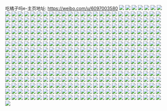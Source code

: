 吃橘子吗e-主页地址: https://weibo.com/u/6097003580 
![](https://wx4.sinaimg.cn/mw2000/006ECp9qly1h9icrtrkvkj30wi1ycwwm.jpg) 
![](https://wx4.sinaimg.cn/mw2000/006ECp9qly1h9icrbx0x8j30wi1ycn7l.jpg) 
![](https://wx4.sinaimg.cn/mw2000/006ECp9qly1h9icrwb215j30wi1ycgvm.jpg) 
![](https://wx4.sinaimg.cn/mw2000/006ECp9qly1h94d714k4jj30u01sytd4.jpg) 
![](https://wx4.sinaimg.cn/mw2000/006ECp9qly1h7gshapt03j30u0140dhb.jpg) 
![](https://wx4.sinaimg.cn/mw2000/006ECp9qly1h7gshjwwb2j30u0140tae.jpg) 
![](https://wx4.sinaimg.cn/mw2000/006ECp9qly1h7gshk8817j30u01400uf.jpg) 
![](https://wx4.sinaimg.cn/mw2000/006ECp9qly1h7gshjgyivj30u0140jy0.jpg) 
![](https://wx4.sinaimg.cn/mw2000/006ECp9qly1h7dajm1eulj30u01syn0u.jpg) 
![](https://wx4.sinaimg.cn/mw2000/006ECp9qly1h1l3u6ulw0j30xc3pcb2a.jpg) 
![](https://wx4.sinaimg.cn/mw2000/006ECp9qly1h1l3rwe1dyj30xc3pe4qq.jpg) 
![](https://wx4.sinaimg.cn/mw2000/006ECp9qly1h1l3shtpgsj30u01hcwtj.jpg) 
![](https://wx4.sinaimg.cn/mw2000/006ECp9qly1h13pqrfkkij315o2bchdt.jpg) 
![](https://wx4.sinaimg.cn/mw2000/006ECp9qly1h0ok3zgbnyj31o0280x6p.jpg) 
![](https://wx4.sinaimg.cn/mw2000/006ECp9qly1h0ok3xftpmj31o0280x6p.jpg) 
![](https://wx4.sinaimg.cn/mw2000/006ECp9qly1h01kvq5lm2j32c0340e82.jpg) 
![](https://wx4.sinaimg.cn/mw2000/006ECp9qly1gztiw9kauaj31o0280u0y.jpg) 
![](https://wx4.sinaimg.cn/mw2000/006ECp9qly1gztiw7gi32j31o0280npe.jpg) 
![](https://wx4.sinaimg.cn/mw2000/006ECp9qly1gztiwazrjpj31o0280e82.jpg) 
![](https://wx4.sinaimg.cn/mw2000/006ECp9qly1gztiwca3ycj31o0280e82.jpg) 
![](https://wx4.sinaimg.cn/mw2000/006ECp9qly1gzm2rav79oj32bz2bzqv6.jpg) 
![](https://wx4.sinaimg.cn/mw2000/006ECp9qly1gzm2qnc4kvj32c02bznpd.jpg) 
![](https://wx4.sinaimg.cn/mw2000/006ECp9qly1gzm2r7juf0j32by2by7wj.jpg) 
![](https://wx4.sinaimg.cn/mw2000/006ECp9qly1gzm2url9upj33402c0qv8.jpg) 
![](https://wx4.sinaimg.cn/mw2000/006ECp9qly1gz8q2eqzppj31o02807wh.jpg) 
![](https://wx4.sinaimg.cn/mw2000/006ECp9qly1gxg1yev7zmj31o02807wh.jpg) 
![](https://wx4.sinaimg.cn/mw2000/006ECp9qly1gxg1yay1lbj31o02807wh.jpg) 
![](https://wx4.sinaimg.cn/mw2000/006ECp9qgy1guuudduc9oj62ot20mx6p02.jpg) 
![](https://wx4.sinaimg.cn/mw2000/006ECp9qgy1guuue6bxy3j62db35skjm02.jpg) 
![](https://wx4.sinaimg.cn/mw2000/006ECp9qgy1guuuejas2gj62c0340u0y02.jpg) 
![](https://wx4.sinaimg.cn/mw2000/006ECp9qly1gtqk0dj8e7j33402c0u0z.jpg) 
![](https://wx4.sinaimg.cn/mw2000/006ECp9qly1gtqk0kf4odj33402c0x6r.jpg) 
![](https://wx4.sinaimg.cn/mw2000/006ECp9qly1gtqk019wgtj33402c0x6r.jpg) 
![](https://wx4.sinaimg.cn/mw2000/006ECp9qly1gtqk072mu0j330028zb2b.jpg) 
![](https://wx4.sinaimg.cn/mw2000/006ECp9qly1gt626lm403j30u0140120.jpg) 
![](https://wx4.sinaimg.cn/mw2000/006ECp9qly1gt626mi6dyj30u01407d6.jpg) 
![](https://wx4.sinaimg.cn/mw2000/006ECp9qly1gt626n2zdgj30u0140n54.jpg) 
![](https://wx4.sinaimg.cn/mw2000/006ECp9qly1gt626nkfd4j30u014046z.jpg) 
![](https://wx4.sinaimg.cn/mw2000/006ECp9qly1gtmak5m4c3j30u014010t.jpg) 
![](https://wx4.sinaimg.cn/mw2000/006ECp9qly1gtmak7jp2ej31hc1hc7qx.jpg) 
![](https://wx4.sinaimg.cn/mw2000/006ECp9qly1gtey8dl38ij31ds3401ky.jpg) 
![](https://wx4.sinaimg.cn/mw2000/006ECp9qly1gtey89xxk2j31ds340qv5.jpg) 
![](https://wx4.sinaimg.cn/mw2000/006ECp9qly1gtey8bsq8ej31ds3404qq.jpg) 
![](https://wx4.sinaimg.cn/mw2000/006ECp9qly1gt3s7w4081j30u0140wms.jpg) 
![](https://wx4.sinaimg.cn/mw2000/006ECp9qly1gt3s7z5opbj31400u0qbf.jpg) 
![](https://wx4.sinaimg.cn/mw2000/006ECp9qly1gtey88lhq9j31400u0qb1.jpg) 
![](https://wx4.sinaimg.cn/mw2000/006ECp9qly1gspte6nu5tj32og20ce81.jpg) 
![](https://wx4.sinaimg.cn/mw2000/006ECp9qly1gsptfaqxplj31sp1sqtyx.jpg) 
![](https://wx4.sinaimg.cn/mw2000/006ECp9qly1gteygmjf9ej32og20chdt.jpg) 
![](https://wx4.sinaimg.cn/mw2000/006ECp9qly1gspte2zoroj30u0140thi.jpg) 
![](https://wx4.sinaimg.cn/mw2000/006ECp9qly1gteygo8qwwj32og2ogqv5.jpg) 
![](https://wx4.sinaimg.cn/mw2000/006ECp9qly1gspte53g4mj30u01407bu.jpg) 
![](https://wx4.sinaimg.cn/mw2000/006ECp9qly1grepqxof1jj31hc1hckjl.jpg) 
![](https://wx4.sinaimg.cn/mw2000/006ECp9qly1grepqvt09ij312z0t8wwf.jpg) 
![](https://wx4.sinaimg.cn/mw2000/006ECp9qly1gr8yxosj8dj31o0280hdu.jpg) 
![](https://wx4.sinaimg.cn/mw2000/006ECp9qly1gr8yxsizwsj31o0280kjm.jpg) 
![](https://wx4.sinaimg.cn/mw2000/006ECp9qly1gr8yyxp8tlj31o0280x6q.jpg) 
![](https://wx4.sinaimg.cn/mw2000/006ECp9qly1gr8yz2ywmfj31o0280kjm.jpg) 
![](https://wx4.sinaimg.cn/mw2000/006ECp9qly1gr37ive5zwj30u0140tff.jpg) 
![](https://wx4.sinaimg.cn/mw2000/006ECp9qly1gr37iuv22yj30u0140gs1.jpg) 
![](https://wx4.sinaimg.cn/mw2000/006ECp9qly1gr37iw3gwij30u0140n3z.jpg) 
![](https://wx4.sinaimg.cn/mw2000/006ECp9qly1gr37iwtssmj30u0140ncc.jpg) 
![](https://wx4.sinaimg.cn/mw2000/006ECp9qly1gqxc4c8hb8j31hc1hcnpd.jpg) 
![](https://wx4.sinaimg.cn/mw2000/006ECp9qly1gqxc4e8802j31hc1hckjl.jpg) 
![](https://wx4.sinaimg.cn/mw2000/006ECp9qly1gqxc60v599j30u00u00wd.jpg) 
![](https://wx4.sinaimg.cn/mw2000/006ECp9qly1gqxc4afz74j31hc1hcqv5.jpg) 
![](https://wx4.sinaimg.cn/mw2000/006ECp9qly1gqi3tfxqlhj31o01o0u0x.jpg) 
![](https://wx4.sinaimg.cn/mw2000/006ECp9qly1gqi3td4hy1j31o01o0npd.jpg) 
![](https://wx4.sinaimg.cn/mw2000/006ECp9qly1gqi3tgyz6kj31o01o0npd.jpg) 
![](https://wx4.sinaimg.cn/mw2000/006ECp9qly1gqi3tbhoxcj31o01o0x6p.jpg) 
![](https://wx4.sinaimg.cn/mw2000/006ECp9qly1gqbf3s7n5ej32pg213qv7.jpg) 
![](https://wx4.sinaimg.cn/mw2000/006ECp9qly1gqbf3txw1dj33402c07wj.jpg) 
![](https://wx4.sinaimg.cn/mw2000/006ECp9qly1gqbf3wy5lpj33402c04qq.jpg) 
![](https://wx4.sinaimg.cn/mw2000/006ECp9qly1gqbf3zi2e1j33402c0u0x.jpg) 
![](https://wx4.sinaimg.cn/mw2000/006ECp9qly1gpzu3wp3wnj30u0140qqx.jpg) 
![](https://wx4.sinaimg.cn/mw2000/006ECp9qly1gpzu3xnuqbj30u0140qox.jpg) 
![](https://wx4.sinaimg.cn/mw2000/006ECp9qly1gpzu3ywx93j30u0140nhy.jpg) 
![](https://wx4.sinaimg.cn/mw2000/006ECp9qly1gpie0nbem9j30u01404qn.jpg) 
![](https://wx4.sinaimg.cn/mw2000/006ECp9qly1gpie0o8fplj30u0140qu7.jpg) 
![](https://wx4.sinaimg.cn/mw2000/006ECp9qly1gpie0md0i0j30u01401j3.jpg) 
![](https://wx4.sinaimg.cn/mw2000/006ECp9qly1gpie0lgw53j30u01401kx.jpg) 
![](https://wx4.sinaimg.cn/mw2000/006ECp9qgy1gpcibdpibhj30u01407ua.jpg) 
![](https://wx4.sinaimg.cn/mw2000/006ECp9qgy1gpcibh1n6tj30u00u07qb.jpg) 
![](https://wx4.sinaimg.cn/mw2000/006ECp9qgy1gpcibk3zkzj30u01401kx.jpg) 
![](https://wx4.sinaimg.cn/mw2000/006ECp9qly1gowfuuvscgj30u01t01bi.jpg) 
![](https://wx4.sinaimg.cn/mw2000/006ECp9qly1gowfv4sdrqj30u01t0h2e.jpg) 
![](https://wx4.sinaimg.cn/mw2000/006ECp9qly1gowfv2jv8cj30u01s67m2.jpg) 
![](https://wx4.sinaimg.cn/mw2000/006ECp9qly1go7o41zc58j31400u0e0x.jpg) 
![](https://wx4.sinaimg.cn/mw2000/006ECp9qly1go7o43gg0sj31400u0ave.jpg) 
![](https://wx4.sinaimg.cn/mw2000/006ECp9qly1go8a11cd78j31400u0e1d.jpg) 
![](https://wx4.sinaimg.cn/mw2000/006ECp9qly1gteyokld08j30u00u0aji.jpg) 
![](https://wx4.sinaimg.cn/mw2000/006ECp9qly1gteyok57zvj30u00u0dpx.jpg) 
![](https://wx4.sinaimg.cn/mw2000/006ECp9qly1gtez62bjvzj31400u0qci.jpg) 
![](https://wx4.sinaimg.cn/mw2000/006ECp9qly1gtez5c8936j30mo2io1dz.jpg) 
![](https://wx4.sinaimg.cn/mw2000/006ECp9qly1gtez59n78ij30u00u0ds6.jpg) 
![](https://wx4.sinaimg.cn/mw2000/006ECp9qly1gtez6rafuuj31400u0n35.jpg) 
![](https://wx4.sinaimg.cn/mw2000/006ECp9qly1gm4ihfvpljj34cg39cb2a.jpg) 
![](https://wx4.sinaimg.cn/mw2000/006ECp9qly1gm4ihbbs20j31400u0q7z.jpg) 
![](https://wx4.sinaimg.cn/mw2000/006ECp9qly1gm4ihb5uxej31400u0whf.jpg) 
![](https://wx4.sinaimg.cn/mw2000/006ECp9qly1gm4ihdwp3bj34cg39cx6s.jpg) 
![](https://wx4.sinaimg.cn/mw2000/006ECp9qly1gteypo2bivj30u01s6qce.jpg) 
![](https://wx4.sinaimg.cn/mw2000/006ECp9qly1gteypotaboj30u0140n49.jpg) 
![](https://wx4.sinaimg.cn/mw2000/006ECp9qly1gluriuok1zj30u00u0gyl.jpg) 
![](https://wx4.sinaimg.cn/mw2000/006ECp9qly1glurisplb8j30u00u0gx7.jpg) 
![](https://wx4.sinaimg.cn/mw2000/006ECp9qly1gluripgu6hj30u00u0k3t.jpg) 
![](https://wx4.sinaimg.cn/mw2000/006ECp9qly1gleify82m4j31kw16onpd.jpg) 
![](https://wx4.sinaimg.cn/mw2000/006ECp9qly1gleig0l7b8j31mo1moh5b.jpg) 
![](https://wx4.sinaimg.cn/mw2000/006ECp9qly1gleighh4msj34cg39cqv6.jpg) 
![](https://wx4.sinaimg.cn/mw2000/006ECp9qly1gleigvscvxj31400u07mz.jpg) 
![](https://wx4.sinaimg.cn/mw2000/006ECp9qly1gleigsx8pjj34cg39cb2a.jpg) 
![](https://wx4.sinaimg.cn/mw2000/006ECp9qly1gleigz1rz4j30u0140ket.jpg) 
![](https://wx4.sinaimg.cn/mw2000/006ECp9qly1gleih2rp8mj31400u0k7s.jpg) 
![](https://wx4.sinaimg.cn/mw2000/006ECp9qly1gleih5eqo9j31mo1motnw.jpg) 
![](https://wx4.sinaimg.cn/mw2000/006ECp9qly1gleigky5kcj30u00u0gzg.jpg) 
![](https://wx4.sinaimg.cn/mw2000/006ECp9qly1gl705jpmhxj34cg39ce83.jpg) 
![](https://wx4.sinaimg.cn/mw2000/006ECp9qly1gl708xv8idj30u0140td4.jpg) 
![](https://wx4.sinaimg.cn/mw2000/006ECp9qly1gl705pie65j34cg39ce83.jpg) 
![](https://wx4.sinaimg.cn/mw2000/006ECp9qly1gl7082579pj30u01s6k2b.jpg) 
![](https://wx4.sinaimg.cn/mw2000/006ECp9qly1gl709obmv6j31mo1monkv.jpg) 
![](https://wx4.sinaimg.cn/mw2000/006ECp9qly1gl70a5lj2hj34cg39c7wl.jpg) 
![](https://wx4.sinaimg.cn/mw2000/006ECp9qgy1gkkhgiba5dj30u00u0aql.jpg) 
![](https://wx4.sinaimg.cn/mw2000/006ECp9qgy1gkkhhlvw7xj30dq0f3acn.jpg) 
![](https://wx4.sinaimg.cn/mw2000/006ECp9qgy1gkkhgnfr2yj30u00u0wvu.jpg) 
![](https://wx4.sinaimg.cn/mw2000/006ECp9qly1gteyxtcfpmj30u00u0n4s.jpg) 
![](https://wx4.sinaimg.cn/mw2000/006ECp9qgy1gkkhnfpt0xj30u00u1djb.jpg) 
![](https://wx4.sinaimg.cn/mw2000/006ECp9qly1gteyxt199xj30u01s6k4x.jpg) 
![](https://wx4.sinaimg.cn/mw2000/006ECp9qly1gkepugc4kvj30u00u016z.jpg) 
![](https://wx4.sinaimg.cn/mw2000/006ECp9qly1gkepuhn1hdj30u01s6gx4.jpg) 
![](https://wx4.sinaimg.cn/mw2000/006ECp9qly1gkepu8x4twj30u00u0ncs.jpg) 
![](https://wx4.sinaimg.cn/mw2000/006ECp9qly1gkepuamkw0j30u00u0qjc.jpg) 
![](https://wx4.sinaimg.cn/mw2000/006ECp9qly1gtezyj77xkj31hc140q97.jpg) 
![](https://wx4.sinaimg.cn/mw2000/006ECp9qly1gtezyjinbpj30k00qomx5.jpg) 
![](https://wx4.sinaimg.cn/mw2000/006ECp9qly1gtezyjyc1dj31hc140aj1.jpg) 
![](https://wx4.sinaimg.cn/mw2000/006ECp9qly1gtezykzz0wj31hc140do7.jpg) 
![](https://wx4.sinaimg.cn/mw2000/006ECp9qly1gtezylh6n7j31hc14013h.jpg) 
![](https://wx4.sinaimg.cn/mw2000/006ECp9qly1gtezyloom8j30u00u077r.jpg) 
![](https://wx4.sinaimg.cn/mw2000/006ECp9qly1gk0fob56aej34cg39ce83.jpg) 
![](https://wx4.sinaimg.cn/mw2000/006ECp9qly1gk0fp8rq43j34cg39cqv7.jpg) 
![](https://wx4.sinaimg.cn/mw2000/006ECp9qly1gk0fq7egyvj31400u0wiv.jpg) 
![](https://wx4.sinaimg.cn/mw2000/006ECp9qly1gk0fq605k7j31400u077b.jpg) 
![](https://wx4.sinaimg.cn/mw2000/006ECp9qly1gk0fq2l22vj34cg39c4qt.jpg) 
![](https://wx4.sinaimg.cn/mw2000/006ECp9qly1gk0fotxiu1j339c4cgx6q.jpg) 
![](https://wx4.sinaimg.cn/mw2000/006ECp9qly1gk0frfvs27j34cg39ce84.jpg) 
![](https://wx4.sinaimg.cn/mw2000/006ECp9qly1gk0fs6j7i1j339c4cgx6s.jpg) 
![](https://wx4.sinaimg.cn/mw2000/006ECp9qly1gtmfqfgttwj30u00u0gr4.jpg) 
![](https://wx4.sinaimg.cn/mw2000/006ECp9qly1gtf09fm92xj31400u0aka.jpg) 
![](https://wx4.sinaimg.cn/mw2000/006ECp9qly1gtf09fwi1hj31400u047v.jpg) 
![](https://wx4.sinaimg.cn/mw2000/006ECp9qly1gtf09fai1uj31400u0n7f.jpg) 
![](https://wx4.sinaimg.cn/mw2000/006ECp9qly1gjrk8p82n7j30u00u016v.jpg) 
![](https://wx4.sinaimg.cn/mw2000/006ECp9qly1gjrk8ntztoj34cg39ce83.jpg) 
![](https://wx4.sinaimg.cn/mw2000/006ECp9qly1gjrk8ckte8j30tc0tcgy3.jpg) 
![](https://wx4.sinaimg.cn/mw2000/006ECp9qly1gjrk8escs2j30u00u04ek.jpg) 
![](https://wx4.sinaimg.cn/mw2000/006ECp9qly1gjqephv94cj33342bcqv7.jpg) 
![](https://wx4.sinaimg.cn/mw2000/006ECp9qly1gjqepooi35j316o1cw4qp.jpg) 
![](https://wx4.sinaimg.cn/mw2000/006ECp9qly1gjqeq217kuj339c4cgx6r.jpg) 
![](https://wx4.sinaimg.cn/mw2000/006ECp9qly1gjqeq60ebrj30u00u0naj.jpg) 
![](https://wx4.sinaimg.cn/mw2000/006ECp9qly1gjqeq84mwxj30u00u04c8.jpg) 
![](https://wx4.sinaimg.cn/mw2000/006ECp9qly1gjqeq4bey8j30u00u0qg6.jpg) 
![](https://wx4.sinaimg.cn/mw2000/006ECp9qly1gj4eq4tetyj31kw1kw7wi.jpg) 
![](https://wx4.sinaimg.cn/mw2000/006ECp9qly1gj4eqbastmj31kw16oqv5.jpg) 
![](https://wx4.sinaimg.cn/mw2000/006ECp9qly1gtez100pfrj32681motzq.jpg) 
![](https://wx4.sinaimg.cn/mw2000/006ECp9qly1gtez0zin4gj30u01s6qc1.jpg) 
![](https://wx4.sinaimg.cn/mw2000/006ECp9qly1gtez2qd2iwj32681mo1kx.jpg) 
![](https://wx4.sinaimg.cn/mw2000/006ECp9qly1gi361ijvjmj30u00u0aqy.jpg) 
![](https://wx4.sinaimg.cn/mw2000/006ECp9qly1gtez2opettj30u00u0aeu.jpg) 
![](https://wx4.sinaimg.cn/mw2000/006ECp9qly1ghrvk8ngtuj34cg39chdx.jpg) 
![](https://wx4.sinaimg.cn/mw2000/006ECp9qly1ghrvkat6h8j30u00u0aqc.jpg) 
![](https://wx4.sinaimg.cn/mw2000/006ECp9qly1ghrvkc5szmj30u00u0wvh.jpg) 
![](https://wx4.sinaimg.cn/mw2000/006ECp9qly1ghrvkdy3omj30u00u0dz8.jpg) 
![](https://wx4.sinaimg.cn/mw2000/006ECp9qly1ghrvkf0w4rj30u00u07gl.jpg) 
![](https://wx4.sinaimg.cn/mw2000/006ECp9qly1ghrvkh0t5aj30u00u0asw.jpg) 
![](https://wx4.sinaimg.cn/mw2000/006ECp9qly1ghrvko4wy4j31mo2681kx.jpg) 
![](https://wx4.sinaimg.cn/mw2000/006ECp9qly1ghrvkrynoyj31kw16o7wi.jpg) 
![](https://wx4.sinaimg.cn/mw2000/006ECp9qly1ghjpljxs0yj30u00u07lw.jpg) 
![](https://wx4.sinaimg.cn/mw2000/006ECp9qly1ghjplipem0j30u00u07na.jpg) 
![](https://wx4.sinaimg.cn/mw2000/006ECp9qly1ghjplhmmlcj30u00u0ngn.jpg) 
![](https://wx4.sinaimg.cn/mw2000/006ECp9qly1ghjplg5pb7j30u00u0dx6.jpg) 
![](https://wx4.sinaimg.cn/mw2000/006ECp9qly1ggxpod1e3oj31401hcx6p.jpg) 
![](https://wx4.sinaimg.cn/mw2000/006ECp9qly1gtez8bdkkij31401hcamj.jpg) 
![](https://wx4.sinaimg.cn/mw2000/006ECp9qly1gtez8a0tp2j31hc140h0o.jpg) 
![](https://wx4.sinaimg.cn/mw2000/006ECp9qly1gtez88j6j3j31hc1404d4.jpg) 
![](https://wx4.sinaimg.cn/mw2000/006ECp9qly1ggxpoh63q9j30u00u01ep.jpg) 
![](https://wx4.sinaimg.cn/mw2000/006ECp9qly1ggxpodwmuaj314f1hyam5.jpg) 
![](https://wx4.sinaimg.cn/mw2000/006ECp9qly1ggxpoi9mzcj32681mokjl.jpg) 
![](https://wx4.sinaimg.cn/mw2000/006ECp9qly1gtez87fsuxj30u00u07de.jpg) 
![](https://wx4.sinaimg.cn/mw2000/006ECp9qly1gtezffqbn2j30u00u0agy.jpg) 
![](https://wx4.sinaimg.cn/mw2000/006ECp9qly1gtezppu872j339c4cg4qs.jpg) 
![](https://wx4.sinaimg.cn/mw2000/006ECp9qly1gtezfi4mh1j30u00u0q9u.jpg) 
![](https://wx4.sinaimg.cn/mw2000/006ECp9qly1gtezpnuxvcj315o1kwh5w.jpg) 
![](https://wx4.sinaimg.cn/mw2000/006ECp9qly1gtezpnddhsj30u00u0tef.jpg) 
![](https://wx4.sinaimg.cn/mw2000/006ECp9qly1gtezpqhtnqj30u00u0146.jpg) 
![](https://wx4.sinaimg.cn/mw2000/006ECp9qly1ggdza7wb64j30u00u015m.jpg) 
![](https://wx4.sinaimg.cn/mw2000/006ECp9qly1ggdza8v3lhj30u00u0gy9.jpg) 
![](https://wx4.sinaimg.cn/mw2000/006ECp9qly1gg25kmkcm7j30u00u0tqy.jpg) 
![](https://wx4.sinaimg.cn/mw2000/006ECp9qly1gg25knfg97j30u00u0k7c.jpg) 
![](https://wx4.sinaimg.cn/mw2000/006ECp9qly1gg25kv7tlaj316o1kwb29.jpg) 
![](https://wx4.sinaimg.cn/mw2000/006ECp9qly1gg25krehizj315o2lru0y.jpg) 
![](https://wx4.sinaimg.cn/mw2000/006ECp9qgy1gfn9g34oo2j32681mo4qp.jpg) 
![](https://wx4.sinaimg.cn/mw2000/006ECp9qgy1gfn9feomagj30u0140nke.jpg) 
![](https://wx4.sinaimg.cn/mw2000/006ECp9qgy1gfn9f7ogsmj315o2bcnpd.jpg) 
![](https://wx4.sinaimg.cn/mw2000/006ECp9qgy1gfn9fd7xlsj30u00u0qgx.jpg) 
![](https://wx4.sinaimg.cn/mw2000/006ECp9qgy1gfn9g4s5dbj31400u04oj.jpg) 
![](https://wx4.sinaimg.cn/mw2000/006ECp9qgy1gfn9g7ddiuj315o3h0kjm.jpg) 
![](https://wx4.sinaimg.cn/mw2000/006ECp9qly1gfihua9aaaj315o5vukjo.jpg) 
![](https://wx4.sinaimg.cn/mw2000/006ECp9qly1gfihubo5elj30u0140asm.jpg) 
![](https://wx4.sinaimg.cn/mw2000/006ECp9qly1gfihud674lj34cg39chdz.jpg) 
![](https://wx4.sinaimg.cn/mw2000/006ECp9qly1gfihuawyy0j30u00u0tqa.jpg) 
![](https://wx4.sinaimg.cn/mw2000/006ECp9qly1gfihubgee3j30u00u07lb.jpg) 
![](https://wx4.sinaimg.cn/mw2000/006ECp9qly1gfihub5m0mj30u00u0kal.jpg) 
![](https://wx4.sinaimg.cn/mw2000/006ECp9qgy1gfadevyui9j311i11i1kx.jpg) 
![](https://wx4.sinaimg.cn/mw2000/006ECp9qgy1gfadey4tpkj31jk1jkqv6.jpg) 
![](https://wx4.sinaimg.cn/mw2000/006ECp9qgy1gfadezu8dtj30u00u0aue.jpg) 
![](https://wx4.sinaimg.cn/mw2000/006ECp9qgy1gfadez03ffj30u00u0nah.jpg) 
![](https://wx4.sinaimg.cn/mw2000/006ECp9qly1gf4qpen9gvj315o1qiu0x.jpg) 
![](https://wx4.sinaimg.cn/mw2000/006ECp9qly1gtezbv2tpoj30u00u0wkh.jpg) 
![](https://wx4.sinaimg.cn/mw2000/006ECp9qly1gtezbtr1gbj315o4mob29.jpg) 
![](https://wx4.sinaimg.cn/mw2000/006ECp9qly1geqyzg5vmyj315o6y07wm.jpg) 
![](https://wx4.sinaimg.cn/mw2000/006ECp9qly1gtezl58btij30qo0k03yu.jpg) 
![](https://wx4.sinaimg.cn/mw2000/006ECp9qly1geqyyv0io8j30u00u0wuo.jpg) 
![](https://wx4.sinaimg.cn/mw2000/006ECp9qly1gtezl5pehej30u00u0qaj.jpg) 
![](https://wx4.sinaimg.cn/mw2000/006ECp9qly1gee9wvwobfj30u00u0qkh.jpg) 
![](https://wx4.sinaimg.cn/mw2000/006ECp9qly1gee9v3oawtj339c4cgb2e.jpg) 
![](https://wx4.sinaimg.cn/mw2000/006ECp9qly1gdk7784oitj32681mokjl.jpg) 
![](https://wx4.sinaimg.cn/mw2000/006ECp9qly1gdk778wl0ij30u01s6h6o.jpg) 
![](https://wx4.sinaimg.cn/mw2000/006ECp9qly1gdk785i143j30u00u0tb4.jpg) 
![](https://wx4.sinaimg.cn/mw2000/006ECp9qly1gdk7865vi3j30u00u0h05.jpg) 
![](https://wx4.sinaimg.cn/mw2000/006ECp9qly1gdfbmli3s8j30u00u0jtp.jpg) 
![](https://wx4.sinaimg.cn/mw2000/006ECp9qly1gdfbm45ow3j31mo1mo1gh.jpg) 
![](https://wx4.sinaimg.cn/mw2000/006ECp9qly1gdfbov7qb3j30sf0sfk5g.jpg) 
![](https://wx4.sinaimg.cn/mw2000/006ECp9qly1gdfbm4te3ej30u00u0an3.jpg) 
![](https://wx4.sinaimg.cn/mw2000/006ECp9qly1gdd0hubs9fj30rf0rf0w2.jpg) 
![](https://wx4.sinaimg.cn/mw2000/006ECp9qly1gdd0gh1eb4j30u00u0gyb.jpg) 
![](https://wx4.sinaimg.cn/mw2000/006ECp9qly1gdd0gdzbidj339c39c1ky.jpg) 
![](https://wx4.sinaimg.cn/mw2000/006ECp9qly1gdd0gf53unj30u00u0ata.jpg) 
![](https://wx4.sinaimg.cn/mw2000/006ECp9qly1gddbcxbvidj30u00u0dy9.jpg) 
![](https://wx4.sinaimg.cn/mw2000/006ECp9qly1gctspfqg61j30u00u017r.jpg) 
![](https://wx4.sinaimg.cn/mw2000/006ECp9qly1gctsphs2blj30u00u0k7o.jpg) 
![](https://wx4.sinaimg.cn/mw2000/006ECp9qly1gctspfb634j30u00u07lb.jpg) 
![](https://wx4.sinaimg.cn/mw2000/006ECp9qly1gctsqchxn2j31400u0wi2.jpg) 
![](https://wx4.sinaimg.cn/mw2000/006ECp9qly1gclcvr2yg9j31400u0wjm.jpg) 
![](https://wx4.sinaimg.cn/mw2000/006ECp9qly1gcld7c4ux2j30u01s6e81.jpg) 
![](https://wx4.sinaimg.cn/mw2000/006ECp9qly1gcld6lzasdj30u01s6e81.jpg) 
![](https://wx4.sinaimg.cn/mw2000/006ECp9qly1gclcqe55ktj30u00u042c.jpg) 
![](https://wx4.sinaimg.cn/mw2000/006ECp9qly1gclcnwa1y7j30jd0jdacx.jpg) 
![](https://wx4.sinaimg.cn/mw2000/006ECp9qly1gclct16omdj30u00u0acx.jpg) 
![](https://wx4.sinaimg.cn/mw2000/006ECp9qly1gcldwn9delj31o01o0u0x.jpg) 
![](https://wx4.sinaimg.cn/mw2000/006ECp9qly1gcldwqfrrjj31o01o0u0x.jpg) 
![](https://wx4.sinaimg.cn/mw2000/006ECp9qly1gcldx50g0ij30u00jn0wd.jpg) 
![](https://wx4.sinaimg.cn/mw2000/006ECp9qly1gcj9rk845bj30sk0sktcc.jpg) 
![](https://wx4.sinaimg.cn/mw2000/006ECp9qly1gcj9qhpqrtj30u00u0ngm.jpg) 
![](https://wx4.sinaimg.cn/mw2000/006ECp9qly1gcldx4ow2lj30u00u0jts.jpg) 
![](https://wx4.sinaimg.cn/mw2000/006ECp9qly1gc1moj8t5uj30u00u0dtd.jpg) 
![](https://wx4.sinaimg.cn/mw2000/006ECp9qly1gc1moolmumj30u00u0gnu.jpg) 
![](https://wx4.sinaimg.cn/mw2000/006ECp9qly1gc1mp3limvj30u00u076i.jpg) 
![](https://wx4.sinaimg.cn/mw2000/006ECp9qly1gc1mokx6fzj30u00u0n9c.jpg) 
![](https://wx4.sinaimg.cn/mw2000/006ECp9qly1gtf876ye8sj30u00u0dmn.jpg) 
![](https://wx4.sinaimg.cn/mw2000/006ECp9qly1gtf877lsmzj30u00u0jy7.jpg) 
![](https://wx4.sinaimg.cn/mw2000/006ECp9qly1gc0lcn35zpj30u00u0qjo.jpg) 
![](https://wx4.sinaimg.cn/mw2000/006ECp9qly1gccdsnk8drj30u01s6h0b.jpg) 
![](https://wx4.sinaimg.cn/mw2000/006ECp9qly1gccdsnw7q5j31400u042y.jpg) 
![](https://wx4.sinaimg.cn/mw2000/006ECp9qly1gtf88kxwhmj31t70u0ztt.jpg) 
![](https://wx4.sinaimg.cn/mw2000/006ECp9qly1gtf88l40lfj30pw0chgnd.jpg) 
![](https://wx4.sinaimg.cn/mw2000/006ECp9qly1gbob0unqnsj30u0093myw.jpg) 
![](https://wx4.sinaimg.cn/mw2000/006ECp9qly1gbew8iq8agj30u00u0wmj.jpg) 
![](https://wx4.sinaimg.cn/mw2000/006ECp9qly1gbew8jqjm4j30u00u0gsv.jpg) 
![](https://wx4.sinaimg.cn/mw2000/006ECp9qly1gba9oa6djoj30u00u0dvu.jpg) 
![](https://wx4.sinaimg.cn/mw2000/006ECp9qly1gba9ob5de6j30u00u04dz.jpg) 
![](https://wx4.sinaimg.cn/mw2000/006ECp9qly1gcb42ax5kpj30u00u0djs.jpg) 
![](https://wx4.sinaimg.cn/mw2000/006ECp9qly1gcb4700qv1j30su0u07np.jpg) 
![](https://wx4.sinaimg.cn/mw2000/006ECp9qly1gcgpigsgwqj30u0140hc8.jpg) 
![](https://wx4.sinaimg.cn/mw2000/006ECp9qly1gcgpieqa6hj30u00u0diy.jpg) 
![](https://wx4.sinaimg.cn/mw2000/006ECp9qly1gcgpif3w2fj30u017h42u.jpg) 
![](https://wx4.sinaimg.cn/mw2000/006ECp9qly1gcgpifj8trj30u00u0n00.jpg) 
![](https://wx4.sinaimg.cn/mw2000/006ECp9qly1gavc2pfpkuj30qo0qowtq.jpg) 
![](https://wx4.sinaimg.cn/mw2000/006ECp9qly1gcb343sttaj30qo0qoq6g.jpg) 
![](https://wx4.sinaimg.cn/mw2000/006ECp9qly1gcb3444yqpj31400u0gsm.jpg) 
![](https://wx4.sinaimg.cn/mw2000/006ECp9qly1gcb344g755j30u00smdii.jpg) 
![](https://wx4.sinaimg.cn/mw2000/006ECp9qly1gcbv755i4kj321f1j2hdt.jpg) 
![](https://wx4.sinaimg.cn/mw2000/006ECp9qly1gcbv75l2ydj30qo0vkq52.jpg) 
![](https://wx4.sinaimg.cn/mw2000/006ECp9qly1gcbv75vw10j30u00u0juu.jpg) 
![](https://wx4.sinaimg.cn/mw2000/006ECp9qly1ganzopi59zj30u00yttcm.jpg) 
![](https://wx4.sinaimg.cn/mw2000/006ECp9qly1gbpwrezdhvj31400u0mzu.jpg) 
![](https://wx4.sinaimg.cn/mw2000/006ECp9qly1gbpwrfdkoij31s60u07bl.jpg) 
![](https://wx4.sinaimg.cn/mw2000/006ECp9qly1gbpwrxbdzyj30u00u0jvm.jpg) 
![](https://wx4.sinaimg.cn/mw2000/006ECp9qly1gbpwrg37rxj30u00u077q.jpg) 
![](https://wx4.sinaimg.cn/mw2000/006ECp9qly1gbpwx6x7tpj30p00xc4qp.jpg) 
![](https://wx4.sinaimg.cn/mw2000/006ECp9qly1gcb0h1sv3tj30u00u040o.jpg) 
![](https://wx4.sinaimg.cn/mw2000/006ECp9qly1gcb331svgaj30u00u0ww6.jpg) 
![](https://wx4.sinaimg.cn/mw2000/006ECp9qly1gcb332gucbj30u00u0dwp.jpg) 
![](https://wx4.sinaimg.cn/mw2000/006ECp9qly1gbpwywrga2j31400u0qjx.jpg) 
![](https://wx4.sinaimg.cn/mw2000/006ECp9qly1gbpwyxiwarj30u0140qjo.jpg) 
![](https://wx4.sinaimg.cn/mw2000/006ECp9qly1gbpwyx3i9yj30u00tz7jr.jpg) 
![](https://wx4.sinaimg.cn/mw2000/006ECp9qly1gbpwyvl833j30u00u0djp.jpg) 
![](https://wx4.sinaimg.cn/mw2000/006ECp9qly1gbpwyy7swbj30u00u0tls.jpg) 
![](https://wx4.sinaimg.cn/mw2000/006ECp9qly1gcbve4i9cfj30u00oywgj.jpg) 
![](https://wx4.sinaimg.cn/mw2000/006ECp9qly1gdp02v6xu6j310j0req83.jpg) 
![](https://wx4.sinaimg.cn/mw2000/006ECp9qly1gdp02vhh4ej30u00u015g.jpg) 
![](https://wx4.sinaimg.cn/mw2000/006ECp9qly1gdp02vyn5vj30u00x075s.jpg) 
![](https://wx4.sinaimg.cn/mw2000/006ECp9qly1gcgpka8zcej30u00u0gog.jpg) 
![](https://wx4.sinaimg.cn/mw2000/006ECp9qly1gdp02vrdvuj30u00u0n0b.jpg) 
![](https://wx4.sinaimg.cn/mw2000/006ECp9qly1gdp02wj9zbj30u00u07lt.jpg) 
![](https://wx4.sinaimg.cn/mw2000/006ECp9qly1ga71pz96t3j30u00u0acg.jpg) 
![](https://wx4.sinaimg.cn/mw2000/006ECp9qly1ga71py3pnyj30u00u0ac2.jpg) 
![](https://wx4.sinaimg.cn/mw2000/006ECp9qly1ga71snpcgbj30u01s6tdr.jpg) 
![](https://wx4.sinaimg.cn/mw2000/006ECp9qly1gbpx2ykrewj31400u0467.jpg) 
![](https://wx4.sinaimg.cn/mw2000/006ECp9qly1gbpx30imw9j30u00u019y.jpg) 
![](https://wx4.sinaimg.cn/mw2000/006ECp9qly1gbpx2yzt4mj30u01qidox.jpg) 
![](https://wx4.sinaimg.cn/mw2000/006ECp9qly1gbpx2zgzrcj30u01qitg4.jpg) 
![](https://wx4.sinaimg.cn/mw2000/006ECp9qly1gbpx306burj30u00u0goa.jpg) 
![](https://wx4.sinaimg.cn/mw2000/006ECp9qly1gbpx4um7huj30u0140aga.jpg) 
![](https://wx4.sinaimg.cn/mw2000/006ECp9qly1gbpx6vqwk1j30u00u0gpf.jpg) 
![](https://wx4.sinaimg.cn/mw2000/006ECp9qly1gbpx6w5vimj30u01400yd.jpg) 
![](https://wx4.sinaimg.cn/mw2000/006ECp9qly1gbq1lbn3xhj30u00u1tbd.jpg) 
![](https://wx4.sinaimg.cn/mw2000/006ECp9qly1gbq1lbutikj30xg0u0jw2.jpg) 
![](https://wx4.sinaimg.cn/mw2000/006ECp9qly1gcb59ea98jj31400u0gtp.jpg) 
![](https://wx4.sinaimg.cn/mw2000/006ECp9qly1gcb59v5gtnj31400u00y6.jpg) 
![](https://wx4.sinaimg.cn/mw2000/006ECp9qly1gcb59mvjalj30u0140wmu.jpg) 
![](https://wx4.sinaimg.cn/mw2000/006ECp9qly1gcb59g0qtej31400u0jva.jpg) 
![](https://wx4.sinaimg.cn/mw2000/006ECp9qly1gcb59gsl6nj30u00u00w9.jpg) 
![](https://wx4.sinaimg.cn/mw2000/006ECp9qly1gcb59nbcxmj30u00u076l.jpg) 
![](https://wx4.sinaimg.cn/mw2000/006ECp9qly1gbq9z7v812j30u00u0ju0.jpg) 
![](https://wx4.sinaimg.cn/mw2000/006ECp9qly1gbq9z8bamcj30u00u0di5.jpg) 
![](https://wx4.sinaimg.cn/mw2000/006ECp9qly1gbq9z8s57ej30u00u0q5p.jpg) 
![](https://wx4.sinaimg.cn/mw2000/006ECp9qly1gcb0i2xbgmj30u00u0wum.jpg) 
![](https://wx4.sinaimg.cn/mw2000/006ECp9qly1gbpxgt5s71j32161iuno3.jpg) 
![](https://wx4.sinaimg.cn/mw2000/006ECp9qly1gbpxgs8m6qj30u01viam2.jpg) 
![](https://wx4.sinaimg.cn/mw2000/006ECp9qly1gbpxgtis92j30u00u00wj.jpg) 
![](https://wx4.sinaimg.cn/mw2000/006ECp9qly1gbpxguba7pj321f1j24f7.jpg) 
![](https://wx4.sinaimg.cn/mw2000/006ECp9qly1gbpxhoz1ncj30u00u0wgm.jpg) 
![](https://wx4.sinaimg.cn/mw2000/006ECp9qly1gbpxhpghqjj31400u0q5s.jpg) 
![](https://wx4.sinaimg.cn/mw2000/006ECp9qly1gbpxhpv8fhj30u00u0tba.jpg) 
![](https://wx4.sinaimg.cn/mw2000/006ECp9qly1gbpxhti6dij31400u0wy5.jpg) 
![](https://wx4.sinaimg.cn/mw2000/006ECp9qly1gbpxiaefghj31400u0h1n.jpg) 
![](https://wx4.sinaimg.cn/mw2000/006ECp9qly1gbpxkxszh9j30qo0zke4v.jpg) 
![](https://wx4.sinaimg.cn/mw2000/006ECp9qly1gcb5dw7q17j30u00u0tpk.jpg) 
![](https://wx4.sinaimg.cn/mw2000/006ECp9qly1gcb5fbje80j30u00u0tbr.jpg) 
![](https://wx4.sinaimg.cn/mw2000/006ECp9qly1gcb5fbvvr8j30u0140go3.jpg) 
![](https://wx4.sinaimg.cn/mw2000/006ECp9qly1gcb5fc5oqnj30u011qac9.jpg) 
![](https://wx4.sinaimg.cn/mw2000/006ECp9qly1gcb5duvd3cj339c4cgqv7.jpg) 
![](https://wx4.sinaimg.cn/mw2000/006ECp9qly1gcb5eyrowvj30u00u0k8d.jpg) 
![](https://wx4.sinaimg.cn/mw2000/006ECp9qly1gbpxngi221j30u0140dil.jpg) 
![](https://wx4.sinaimg.cn/mw2000/006ECp9qly1gbpxngrmt7j30u00u0n0g.jpg) 
![](https://wx4.sinaimg.cn/mw2000/006ECp9qly1gbpxnh2p52j30u014077q.jpg) 
![](https://wx4.sinaimg.cn/mw2000/006ECp9qly1gbpxnhm1xtj30u00u0jue.jpg) 
![](https://wx4.sinaimg.cn/mw2000/006ECp9qly1gbq1wbphnrj30u00gqgp5.jpg) 
![](https://wx4.sinaimg.cn/mw2000/006ECp9qly1gbq1ugw7e1j30u00u0gpj.jpg) 
![](https://wx4.sinaimg.cn/mw2000/006ECp9qly1gbq1wbae75j30om1hc0u4.jpg) 
![](https://wx4.sinaimg.cn/mw2000/006ECp9qly1gcb2oicfzhj30u01s6jvi.jpg) 
![](https://wx4.sinaimg.cn/mw2000/006ECp9qly1gcb2ov5gigj30u00u0jti.jpg) 
![](https://wx4.sinaimg.cn/mw2000/006ECp9qly1gcb2oj4564j30u00u076c.jpg) 
![](https://wx4.sinaimg.cn/mw2000/006ECp9qly1gcb2ovetacj30u00u0dho.jpg) 
![](https://wx4.sinaimg.cn/mw2000/006ECp9qly1gcb2m3uh4nj31400u07b7.jpg) 
![](https://wx4.sinaimg.cn/mw2000/006ECp9qly1gcb2m4d3aaj30u0140tf0.jpg) 
![](https://wx4.sinaimg.cn/mw2000/006ECp9qly1gbpxys5htgj321f1j2hdt.jpg) 
![](https://wx4.sinaimg.cn/mw2000/006ECp9qly1gcb2m651e6j321f1j2hdt.jpg) 
![](https://wx4.sinaimg.cn/mw2000/006ECp9qly1gcb2ms7lq6j31900u0n37.jpg) 
![](https://wx4.sinaimg.cn/mw2000/006ECp9qly1gcb2na7gffj34cg39cu0y.jpg) 
![](https://wx4.sinaimg.cn/mw2000/006ECp9qly1gbq2lwiwygj31400u0ai8.jpg) 
![](https://wx4.sinaimg.cn/mw2000/006ECp9qly1gbq2lx5iqaj31400u0wlb.jpg) 
![](https://wx4.sinaimg.cn/mw2000/006ECp9qly1gcb1xa8918j31hc0u0wj6.jpg) 
![](https://wx4.sinaimg.cn/mw2000/006ECp9qly1gcb1xatbusj31400u0wlm.jpg) 
![](https://wx4.sinaimg.cn/mw2000/006ECp9qly1gcb1wrhs09j31400u0wmv.jpg) 
![](https://wx4.sinaimg.cn/mw2000/006ECp9qly1gcb1wsj409j31j221f1bk.jpg) 
![](https://wx4.sinaimg.cn/mw2000/006ECp9qly1gcgpn5o8xxj31400u0dnp.jpg) 
![](https://wx4.sinaimg.cn/mw2000/006ECp9qly1gcgpnfs300j30u00u07fo.jpg) 
![](https://wx4.sinaimg.cn/mw2000/006ECp9qly1gcgpq2setuj30u00u0dx6.jpg) 
![](https://wx4.sinaimg.cn/mw2000/006ECp9qly1gcgptb4djdj30u00u0qlp.jpg) 
![](https://wx4.sinaimg.cn/mw2000/006ECp9qly1gcgprnwfhlj30jp0mkdh6.jpg) 
![](https://wx4.sinaimg.cn/mw2000/006ECp9qly1gcgpu1tl9dj30u0140dir.jpg) 
![](https://wx4.sinaimg.cn/mw2000/006ECp9qly1gcgpu270yoj30yi0mcwk1.jpg) 
![](https://wx4.sinaimg.cn/mw2000/006ECp9qly1g7v5i2gt2gj31f21f3dwg.jpg) 
![](https://wx4.sinaimg.cn/mw2000/006ECp9qly1gbq2gv8kj9j30u00u0apy.jpg) 
![](https://wx4.sinaimg.cn/mw2000/006ECp9qly1g7v5i4v0nkj31401hcn2n.jpg) 
![](https://wx4.sinaimg.cn/mw2000/006ECp9qly1gcgpq1qz6uj30qo0qomyw.jpg) 
![](https://wx4.sinaimg.cn/mw2000/006ECp9qly1gbpzdb9xzvj30u0140tu8.jpg) 
![](https://wx4.sinaimg.cn/mw2000/006ECp9qly1gbpzd8ojd7j30u0140ngm.jpg) 
![](https://wx4.sinaimg.cn/mw2000/006ECp9qly1gbpzda0xtlj321f1j2e81.jpg) 
![](https://wx4.sinaimg.cn/mw2000/006ECp9qly1g6gqxxizsrj30qo0qognu.jpg) 
![](https://wx4.sinaimg.cn/mw2000/006ECp9qly1gbpzg6gmn4j30qo0qojut.jpg) 
![](https://wx4.sinaimg.cn/mw2000/006ECp9qly1gbpzg6vt3uj30zk0qo7ap.jpg) 
![](https://wx4.sinaimg.cn/mw2000/006ECp9qly1gbpzg7cllbj30qo0qoag0.jpg) 
![](https://wx4.sinaimg.cn/mw2000/006ECp9qly1gcb18f6264j315o4c9b2c.jpg) 
![](https://wx4.sinaimg.cn/mw2000/006ECp9qly1gcb18n5brwj30u00u0tfd.jpg) 

